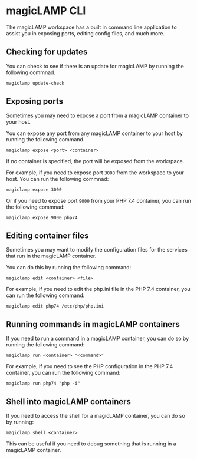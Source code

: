 # magicLAMP CLI

The magicLAMP workspace has a built in command line application to
assist you in exposing ports, editing config files, and much more.

## Checking for updates

You can check to see if there is an update for magicLAMP by running
the following commnad.

```
magiclamp update-check
```

## Exposing ports

Sometimes you may need to expose a port from a magicLAMP container
to your host.

You can expose any port from any magicLAMP container to your host
by running the following command.

```
magiclamp expose <port> <container>
```

If no container is specified, the port will be exposed from the workspace.

For example, if you need to expose port `3000` from the workspace to your
host. You can run the following commnad:

```
magiclamp expose 3000
```

Or if you need to expose port `9000` from your PHP 7.4 container, you can run
the following commnad:

```
magiclamp expose 9000 php74
```

## Editing container files

Sometimes you may want to modify the configuration files for the services that
run in the magicLAMP container.

You can do this by running the following command:

```
magiclamp edit <container> <file>
```

For example, if you need to edit the php.ini file in the PHP 7.4 container, you
can run the following command:

```
magiclamp edit php74 /etc/php/php.ini
```

## Running commands in magicLAMP containers

If you need to run a command in a magicLAMP container, you can do so by running
the following command:

```
magiclamp run <container> "<command>"
```

For example, if you need to see the PHP configuration in the PHP 7.4 container,
you can run the following command:

```
magiclamp run php74 "php -i"
```

## Shell into magicLAMP containers

If you need to access the shell for a magicLAMP container, you can do so by
running:

```
magiclamp shell <container>
```

This can be useful if you need to debug something that is running in a
magicLAMP container.